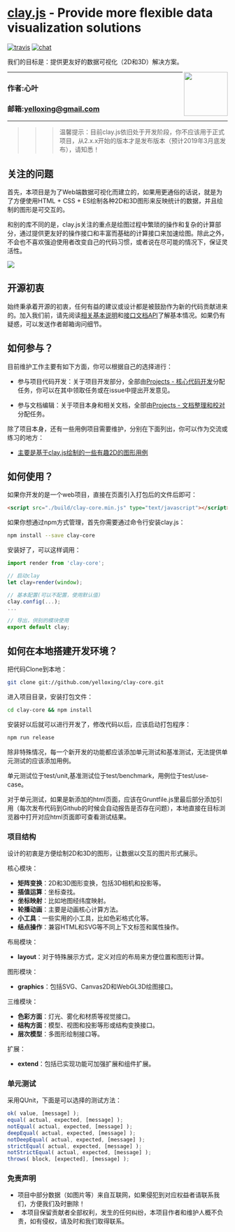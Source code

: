[clay.js](https://yelloxing.github.io/clay-core/doc/) - Provide more flexible data visualization solutions
==================================================

[![travis](https://www.travis-ci.org/yelloxing/clay-core.svg?branch=master)](https://www.travis-ci.org/yelloxing/clay)
[![chat](https://github.com/yelloxing/clay-core/blob/master/data/chat.svg)](https://github.com/yelloxing/clay-core/issues)

我们的目标是：提供更友好的数据可视化（2D和3D）解决方案。

<img align="right" height="100" src="https://github.com/yelloxing/clay-core/blob/master/clay.png">

****
### 作者:心叶
### 邮箱:yelloxing@gmail.com
****

>>> 温馨提示：目前clay.js依旧处于开发阶段，你不应该用于正式项目，从2.x.x开始的版本才是发布版本（预计2019年3月底发布），请知悉！

关注的问题
--------------------------------------
首先，本项目是为了Web端数据可视化而建立的，如果用更通俗的话说，就是为了方便使用HTML + CSS + ES绘制各种2D和3D图形来反映统计的数据，并且绘制的图形是可交互的。

和别的库不同的是，clay.js关注的重点是绘图过程中繁琐的操作和复杂的计算部分，通过提供更友好的操作接口和丰富而基础的计算接口来加速绘图。除此之外，不会也不喜欢强迫使用者改变自己的代码习惯，或者说在尽可能的情况下，保证灵活性。

[![](https://github.com/yelloxing/clay-core/blob/master/doc/images/clay-readme.jpg)](https://yelloxing.github.io/clay/doc/)

开源初衷
--------------------------------------
始终秉承着开源的初衷，任何有益的建议或设计都是被鼓励作为新的代码贡献进来的。加入我们前，请先阅读[相关基本说明](https://github.com/yelloxing/clay-core/blob/master/.github/CONTRIBUTING.md)和[接口文档API](https://yelloxing.github.io/clay-core/doc)了解基本情况。如果仍有疑惑，可以发送作者邮箱询问细节。

如何参与？
--------------------------------------
目前维护工作主要有如下方面，你可以根据自己的选择进行：

- 参与项目代码开发：关于项目开发部分，全部由[Projects - 核心代码开发](https://github.com/yelloxing/clay-core/projects/2)分配任务，你可以在其中领取任务或在issue中提出开发意见。

- 参与文档编辑：关于项目本身和相关文档，全部由[Projects - 文档整理和校对](https://github.com/yelloxing/clay-core/projects/3)分配任务。

除了项目本身，还有一些用例项目需要维护，分别在下面列出，你可以作为交流或练习的地方：

- [主要是基于clay.js绘制的一些有趣2D的图形用例](https://github.com/yelloxing/clay-2d-image)

如何使用？
--------------------------------------
如果你开发的是一个web项目，直接在页面引入打包后的文件后即可：

```html
<script src="./build/clay-core.min.js" type="text/javascript"></script>
```

如果你想通过npm方式管理，首先你需要通过命令行安装clay.js：

```bash
npm install --save clay-core
```

安装好了，可以这样调用：

```js
import render from 'clay-core';

// 启动clay
let clay=render(window);

// 基本配置(可以不配置，使用默认值)
clay.config(...);
...

// 导出，供别的模块使用
export default clay;
```

如何在本地搭建开发环境？
--------------------------------------

把代码Clone到本地：

```bash
git clone git://github.com/yelloxing/clay-core.git
```

进入项目目录，安装打包文件：

```bash
cd clay-core && npm install
```

安装好以后就可以进行开发了，修改代码以后，应该启动打包程序：

```bash
npm run release
```

除非特殊情况，每一个新开发的功能都应该添加单元测试和基准测试，无法提供单元测试的应该添加用例。

单元测试位于test/unit,基准测试位于test/benchmark，用例位于test/use-case。

对于单元测试，如果是新添加的html页面，应该在Gruntfile.js里最后部分添加引用（每次发布代码到Github的时候会自动报告是否存在问题），本地直接在目标浏览器中打开对应html页面即可查看测试结果。

### 项目结构

设计的初衷是方便绘制2D和3D的图形，让数据以交互的图片形式展示。

核心模块：

- **矩阵变换**：2D和3D图形变换，包括3D相机和投影等。
- **插值运算**：坐标查找。
- **坐标映射**：比如地图经纬度映射。
- **轮播动画**：主要是动画核心计算方法。
- **小工具**：一些实用的小工具，比如色彩格式化等。
- **结点操作**：兼容HTML和SVG等不同上下文标签和属性操作。

布局模块：

- **layout**：对于特殊展示方式，定义对应的布局来方便位置和图形计算。

图形模块：

- **graphics**：包括SVG、Canvas2D和WebGL3D绘图接口。

三维模块：
- **色彩方面**：灯光、雾化和材质等视觉接口。
- **结构方面**：模型、视图和投影等形或结构变换接口。
- **层次模型**：多图形绘制接口等。

扩展：

- **extend**：包括已实现功能可加强扩展和组件扩展。

### 单元测试

采用QUnit，下面是可以选择的测试方法：

```js
ok( value, [message] );
equal( actual, expected, [message] );
notEqual( actual, expected, [message] );
deepEqual( actual, expected, [message] );
notDeepEqual( actual, expected, [message] );
strictEqual( actual, expected, [message] );
notStrictEqual( actual, expected, [message] );
throws( block, [expected], [message] );
```

### 免责声明

*   项目中部分数据（如图片等）来自互联网，如果侵犯到对应权益者请联系我们，方便我们及时删除！
*   本项目保留贡献者全部权利，发生的任何纠纷，本项目作者和维护人概不负责，如有侵权，请及时和我们取得联系。

